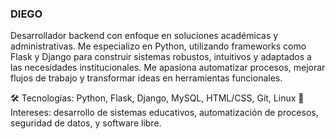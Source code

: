 ### DIEGO

Desarrollador backend con enfoque en soluciones académicas y administrativas. Me especializo en Python, utilizando frameworks como Flask y Django para construir sistemas robustos, intuitivos y adaptados a las necesidades institucionales. Me apasiona automatizar procesos, mejorar flujos de trabajo y transformar ideas en herramientas funcionales.

🛠️ Tecnologías: Python, Flask, Django, MySQL, HTML/CSS, Git, Linux
📌 Intereses: desarrollo de sistemas educativos, automatización de procesos, seguridad de datos, y software libre.
